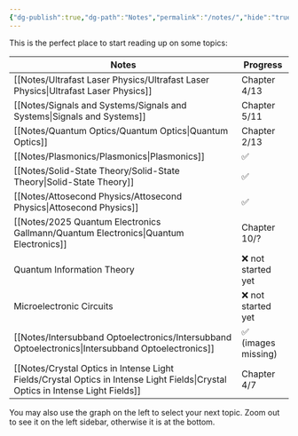 ```yaml
---
{"dg-publish":true,"dg-path":"Notes","permalink":"/notes/","hide":"true","dgShowBacklinks":"false","dgShowLocalGraph":true,"updated":"2025-05-20T18:24:40.000+02:00"}
---
```


This is the perfect place to start reading up on some topics:

| Notes                                                                                                                           | Progress           |
| ------------------------------------------------------------------------------------------------------------------------------- | ------------------ |
| [[Notes/Ultrafast Laser Physics/Ultrafast Laser Physics\|Ultrafast Laser Physics]]                                              | Chapter 4/13       |
| [[Notes/Signals and Systems/Signals and Systems\|Signals and Systems]]                                                          | Chapter 5/11       |
| [[Notes/Quantum Optics/Quantum Optics\|Quantum Optics]]                                                                         | Chapter 2/13       |
| [[Notes/Plasmonics/Plasmonics\|Plasmonics]]                                                                                     | ✅                  |
| [[Notes/Solid-State Theory/Solid-State Theory\|Solid-State Theory]]                                                             | ✅                  |
| [[Notes/Attosecond Physics/Attosecond Physics\|Attosecond Physics]]                                                             | ✅                  |
| [[Notes/2025 Quantum Electronics Gallmann/Quantum Electronics\|Quantum Electronics]]                                            | Chapter 10/?       |
| Quantum Information Theory                                                                                                      | ❌ not started yet  |
| Microelectronic Circuits                                                                                                        | ❌ not started yet  |
| [[Notes/Intersubband Optoelectronics/Intersubband Optoelectronics\|Intersubband Optoelectronics]]                               | ✅ (images missing) |
| [[Notes/Crystal Optics in Intense Light Fields/Crystal Optics in Intense Light Fields\|Crystal Optics in Intense Light Fields]] | Chapter 4/7        |

You may also use the graph on the left to select your next topic. Zoom out to see it on the left sidebar, otherwise it is at the bottom. 